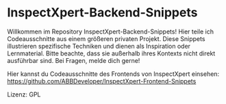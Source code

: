 # InspectXpert-Backend-Snippets
Willkommen im Repository InspectXpert-Backend-Snippets! Hier teile ich Codeausschnitte aus einem größeren privaten Projekt. Diese Snippets illustrieren spezifische Techniken und dienen als Inspiration oder Lernmaterial. Bitte beachte, dass sie außerhalb ihres Kontexts nicht direkt ausführbar sind. Bei Fragen, melde dich gerne!

Hier kannst du Codeausschnitte des Frontends von InspectXpert einsehen: https://github.com/ABBDeveloper/InspectXpert-Frontend-Snippets

Lizenz: GPL
